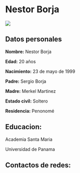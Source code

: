 # Nestor Borja

<img src="https://scontent.fpac1-1.fna.fbcdn.net/v/t1.0-9/72611580_2437120733031995_3044936975967584256_n.jpg?_nc_cat=105&_nc_oc=AQlDTWB15EcWmX4ToYy8Snrl031SqHNSj05COnX-jdUZn3eBCF5tCgRgOHItqoV_yZk&_nc_ht=scontent.fpac1-1.fna&oh=abc4df1efc84184f3bc6af5aa77665d3&oe=5E3CF68E">

## **Datos personales**

**Nombre:** Nestor Borja


**Edad:** 20 años

**Nacimiento:** 23 de mayo de 1999

**Padre:** Sergio Borja

**Madre:** Merkel Martinez

**Estado civil:** Soltero

**Residencia:** Penonomé

## **Educacion:** 

Academia Santa Maria

Universidad de Panama

## **Contactos de redes:**




